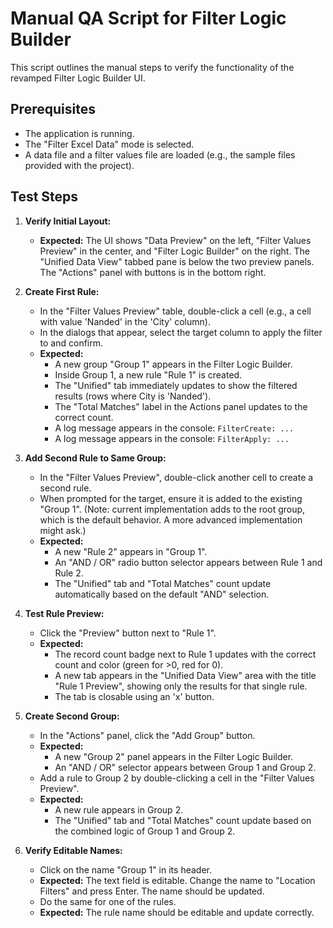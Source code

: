 # Manual QA Script for Filter Logic Builder

This script outlines the manual steps to verify the functionality of the revamped Filter Logic Builder UI.

## Prerequisites
- The application is running.
- The "Filter Excel Data" mode is selected.
- A data file and a filter values file are loaded (e.g., the sample files provided with the project).

## Test Steps

1.  **Verify Initial Layout:**
    *   **Expected:** The UI shows "Data Preview" on the left, "Filter Values Preview" in the center, and "Filter Logic Builder" on the right. The "Unified Data View" tabbed pane is below the two preview panels. The "Actions" panel with buttons is in the bottom right.

2.  **Create First Rule:**
    *   In the "Filter Values Preview" table, double-click a cell (e.g., a cell with value 'Nanded' in the 'City' column).
    *   In the dialogs that appear, select the target column to apply the filter to and confirm.
    *   **Expected:**
        *   A new group "Group 1" appears in the Filter Logic Builder.
        *   Inside Group 1, a new rule "Rule 1" is created.
        *   The "Unified" tab immediately updates to show the filtered results (rows where City is 'Nanded').
        *   The "Total Matches" label in the Actions panel updates to the correct count.
        *   A log message appears in the console: `FilterCreate: ...`
        *   A log message appears in the console: `FilterApply: ...`

3.  **Add Second Rule to Same Group:**
    *   In the "Filter Values Preview", double-click another cell to create a second rule.
    *   When prompted for the target, ensure it is added to the existing "Group 1". (Note: current implementation adds to the root group, which is the default behavior. A more advanced implementation might ask.)
    *   **Expected:**
        *   A new "Rule 2" appears in "Group 1".
        *   An "AND / OR" radio button selector appears between Rule 1 and Rule 2.
        *   The "Unified" tab and "Total Matches" count update automatically based on the default "AND" selection.

4.  **Test Rule Preview:**
    *   Click the "Preview" button next to "Rule 1".
    *   **Expected:**
        *   The record count badge next to Rule 1 updates with the correct count and color (green for >0, red for 0).
        *   A new tab appears in the "Unified Data View" area with the title "Rule 1 Preview", showing only the results for that single rule.
        *   The tab is closable using an 'x' button.

5.  **Create Second Group:**
    *   In the "Actions" panel, click the "Add Group" button.
    *   **Expected:**
        *   A new "Group 2" panel appears in the Filter Logic Builder.
        *   An "AND / OR" selector appears between Group 1 and Group 2.
    *   Add a rule to Group 2 by double-clicking a cell in the "Filter Values Preview".
    *   **Expected:**
        *   A new rule appears in Group 2.
        *   The "Unified" tab and "Total Matches" count update based on the combined logic of Group 1 and Group 2.

6.  **Verify Editable Names:**
    *   Click on the name "Group 1" in its header.
    *   **Expected:** The text field is editable. Change the name to "Location Filters" and press Enter. The name should be updated.
    *   Do the same for one of the rules.
    *   **Expected:** The rule name should be editable and update correctly.

